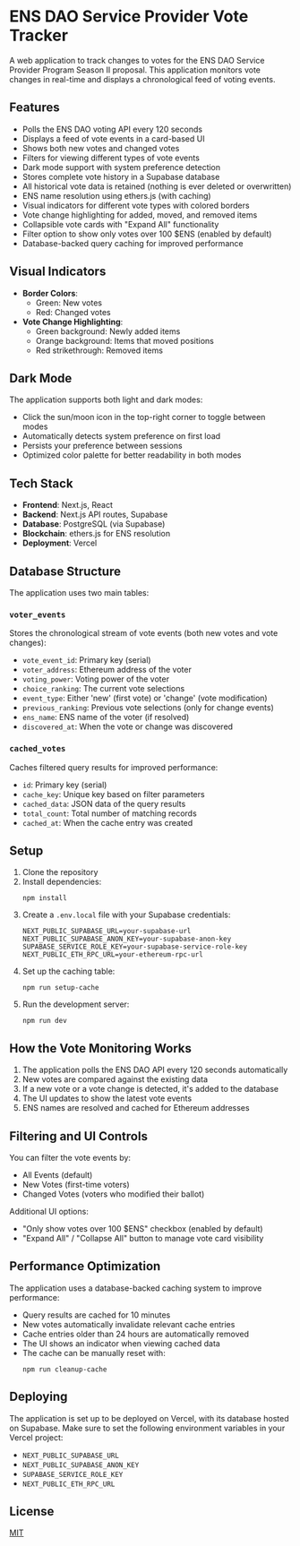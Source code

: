 <!-- Last updated: May 11, 2025 -->

# ENS DAO Service Provider Vote Tracker

A web application to track changes to votes for the ENS DAO Service Provider Program Season II proposal. This application monitors vote changes in real-time and displays a chronological feed of voting events.

## Features

- Polls the ENS DAO voting API every 120 seconds
- Displays a feed of vote events in a card-based UI
- Shows both new votes and changed votes
- Filters for viewing different types of vote events
- Dark mode support with system preference detection
- Stores complete vote history in a Supabase database
- All historical vote data is retained (nothing is ever deleted or overwritten)
- ENS name resolution using ethers.js (with caching)
- Visual indicators for different vote types with colored borders
- Vote change highlighting for added, moved, and removed items
- Collapsible vote cards with "Expand All" functionality
- Filter option to show only votes over 100 $ENS (enabled by default)
- Database-backed query caching for improved performance

## Visual Indicators

- **Border Colors**:
  - Green: New votes
  - Red: Changed votes
- **Vote Change Highlighting**:
  - Green background: Newly added items
  - Orange background: Items that moved positions
  - Red strikethrough: Removed items

## Dark Mode

The application supports both light and dark modes:

- Click the sun/moon icon in the top-right corner to toggle between modes
- Automatically detects system preference on first load
- Persists your preference between sessions
- Optimized color palette for better readability in both modes

## Tech Stack

- **Frontend**: Next.js, React
- **Backend**: Next.js API routes, Supabase
- **Database**: PostgreSQL (via Supabase)
- **Blockchain**: ethers.js for ENS resolution
- **Deployment**: Vercel

## Database Structure

The application uses two main tables:

### `voter_events`

Stores the chronological stream of vote events (both new votes and vote changes):

- `vote_event_id`: Primary key (serial)
- `voter_address`: Ethereum address of the voter
- `voting_power`: Voting power of the voter
- `choice_ranking`: The current vote selections
- `event_type`: Either 'new' (first vote) or 'change' (vote modification)
- `previous_ranking`: Previous vote selections (only for change events)
- `ens_name`: ENS name of the voter (if resolved)
- `discovered_at`: When the vote or change was discovered

### `cached_votes`

Caches filtered query results for improved performance:

- `id`: Primary key (serial)
- `cache_key`: Unique key based on filter parameters
- `cached_data`: JSON data of the query results
- `total_count`: Total number of matching records
- `cached_at`: When the cache entry was created

## Setup

1. Clone the repository
2. Install dependencies:
   ```
   npm install
   ```
3. Create a `.env.local` file with your Supabase credentials:
   ```
   NEXT_PUBLIC_SUPABASE_URL=your-supabase-url
   NEXT_PUBLIC_SUPABASE_ANON_KEY=your-supabase-anon-key
   SUPABASE_SERVICE_ROLE_KEY=your-supabase-service-role-key
   NEXT_PUBLIC_ETH_RPC_URL=your-ethereum-rpc-url
   ```
4. Set up the caching table:
   ```
   npm run setup-cache
   ```
5. Run the development server:
   ```
   npm run dev
   ```

## How the Vote Monitoring Works

1. The application polls the ENS DAO API every 120 seconds automatically
2. New votes are compared against the existing data
3. If a new vote or a vote change is detected, it's added to the database
4. The UI updates to show the latest vote events
5. ENS names are resolved and cached for Ethereum addresses

## Filtering and UI Controls

You can filter the vote events by:

- All Events (default)
- New Votes (first-time voters)
- Changed Votes (voters who modified their ballot)

Additional UI options:

- "Only show votes over 100 $ENS" checkbox (enabled by default)
- "Expand All" / "Collapse All" button to manage vote card visibility

## Performance Optimization

The application uses a database-backed caching system to improve performance:

- Query results are cached for 10 minutes
- New votes automatically invalidate relevant cache entries
- Cache entries older than 24 hours are automatically removed
- The UI shows an indicator when viewing cached data
- The cache can be manually reset with:
  ```
  npm run cleanup-cache
  ```

## Deploying

The application is set up to be deployed on Vercel, with its database hosted on Supabase. Make sure to set the following environment variables in your Vercel project:

- `NEXT_PUBLIC_SUPABASE_URL`
- `NEXT_PUBLIC_SUPABASE_ANON_KEY`
- `SUPABASE_SERVICE_ROLE_KEY`
- `NEXT_PUBLIC_ETH_RPC_URL`

## License

[MIT](LICENSE)
